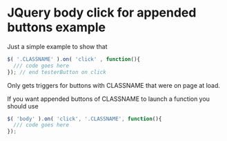 JQuery body click for appended buttons example
==============================================

Just a simple example to show that

```javascript
$( '.CLASSNAME' ).on( 'click' , function(){
  /// code goes here
}); // end testerButton on click
```

Only gets triggers for buttons with CLASSNAME that were on page at load.

If you want appended buttons of CLASSNAME to launch a function you should use

```javascript
$( 'body' ).on( 'click', '.CLASSNAME', function(){
  /// code goes here
});
```
